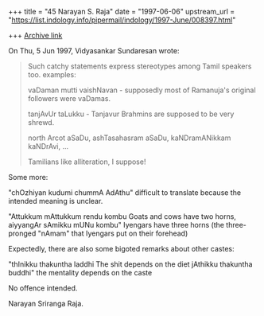 +++
title = "45 Narayan S. Raja"
date = "1997-06-06"
upstream_url = "https://list.indology.info/pipermail/indology/1997-June/008397.html"

+++
[Archive link](https://list.indology.info/pipermail/indology/1997-June/008397.html)



On Thu, 5 Jun 1997, Vidyasankar Sundaresan wrote:

> Such catchy statements express stereotypes among Tamil speakers too.
> examples:
> 
> vaDaman mutti vaishNavan - supposedly most of Ramanuja's original
> followers were vaDamas. 
> 
> tanjAvUr taLukku - Tanjavur Brahmins are supposed to be very shrewd.
> 
> north Arcot aSaDu, ashTasahasram aSaDu, kaNDramANikkam kaNDrAvi, ...
> 
> Tamilians like alliteration, I suppose!


Some more:

 "chOzhiyan kudumi chummA AdAthu"    difficult to translate because 
                                       the intended meaning is unclear.

 "Attukkum mAttukkum rendu kombu     Goats and cows have two horns,
   aiyyangAr sAmikku mUNu kombu"       Iyengars have three horns (the
                                       three-pronged "nAmam" that
                                       Iyengars put on their forehead)


Expectedly, there are also some bigoted
remarks about other castes:

  "thInikku thakuntha laddhi       The shit depends on the diet
    jAthikku thakuntha buddhi"       the mentality depends on the caste


No offence intended.


Narayan Sriranga Raja.






